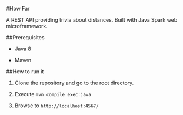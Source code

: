 #How Far

A REST API providing trivia about distances. Built with Java Spark web microframework.

##Prerequisites

- Java 8

- Maven

##How to run it

1. Clone the repository and go to the root directory.

2. Execute `mvn compile exec:java`

3. Browse to `http://localhost:4567/`

